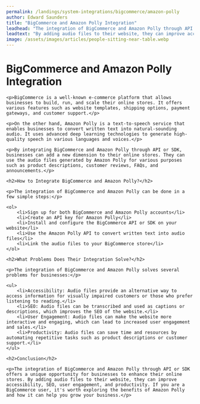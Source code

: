 ```yaml
---
permalink: /landings/system-integrations/bigcommerce/amazon-polly
author: Edward Saunders
title: "BigCommerce and Amazon Polly Integration"
leadhead: "The integration of BigCommerce and Amazon Polly through API or SDK offers a unique opportunity for businesses to enhance their online stores"
leadtext: "By adding audio files to their website, they can improve accessibility, SEO, user engagement, and productivity. If you are a BigCommerce user, it's worth exploring the benefits of Amazon Polly and how it can help you grow your business."
image: /assets/images/articles/people-sitting-near-table.webp
---
```

<div class="arttext">
	<h1>BigCommerce and Amazon Polly Integration</h1>

	<p>BigCommerce is a well-known e-commerce platform that allows businesses to build, run, and scale their online stores. It offers various features such as website templates, shipping options, payment gateways, and customer support.</p>

	<p>On the other hand, Amazon Polly is a text-to-speech service that enables businesses to convert written text into natural-sounding audio. It uses advanced deep learning technologies to generate high-quality speech in various languages and voices.</p>

	<p>By integrating BigCommerce and Amazon Polly through API or SDK, businesses can add a new dimension to their online stores. They can use the audio files generated by Amazon Polly for various purposes such as product descriptions, customer reviews, FAQs, and announcements.</p>

	<h2>How to Integrate BigCommerce and Amazon Polly?</h2>

	<p>The integration of BigCommerce and Amazon Polly can be done in a few simple steps:</p>

	<ol>
		<li>Sign up for both BigCommerce and Amazon Polly accounts</li>
		<li>Create an API key for Amazon Polly</li>
		<li>Install and configure the BigCommerce API or SDK on your website</li>
		<li>Use the Amazon Polly API to convert written text into audio files</li>
		<li>Link the audio files to your BigCommerce store</li>
	</ol>

	<h2>What Problems Does Their Integration Solve?</h2>

	<p>The integration of BigCommerce and Amazon Polly solves several problems for businesses:</p>

	<ul>
		<li>Accessibility: Audio files provide an alternative way to access information for visually impaired customers or those who prefer listening to reading.</li>
		<li>SEO: Audio files can be transcribed and used as captions or descriptions, which improves the SEO of the website.</li>
		<li>User Engagement: Audio files can make the website more interactive and engaging, which can lead to increased user engagement and sales.</li>
		<li>Productivity: Audio files can save time and resources by automating repetitive tasks such as product descriptions or customer support.</li>
	</ul>

	<h2>Conclusion</h2>

	<p>The integration of BigCommerce and Amazon Polly through API or SDK offers a unique opportunity for businesses to enhance their online stores. By adding audio files to their website, they can improve accessibility, SEO, user engagement, and productivity. If you are a BigCommerce user, it's worth exploring the benefits of Amazon Polly and how it can help you grow your business.</p>

</div>